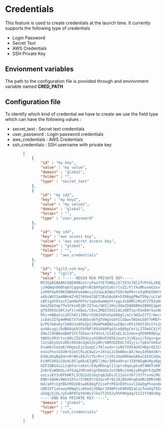 # Credentials

This feature is used to create credentials at the launch time. It currently supports the following type of credentials 

- Login Password
- Secret Text
- AWS Credentials
- SSH Private Key

## Envionment variables
The path to the configuration file is provided through and environment variable named **CRED_PATH**

## Configuration file
To identify which kind of credential we have to create we use the field type which can have the following values :

- secret_text : Secret text credentials
- user_password : Login password credentials
- aws_credentials : AWS Credentials
- ssh_credentials : SSH username with private key

```json
        [
            {
                "id" : "my key",
                "value" : "my value",
                "domain" : "global",
                "folder" : "",
                "type" : "secret_text"
            },
            {
                "id": "my id2",
                "key" : "my key2",
                "value" : "my value2",
                "domain" : "global",
                "folder" : "",
                "type" : "user_password"
            },
            {
                "id": "my id3",
                "key" : "aws access key",
                "value" : "aws secret access key",
                "domain" : "global",
                "folder" : "",
                "type" : "aws_credentials"
            },
            {
                "id": "lgil3-ssh-key",
                "key" : "lgil3",
                "value" : "-----BEGIN RSA PRIVATE KEY-----
                MIIEpAIBAAKCAQEA9NinCryFwo7tE7hWQsi573V3x7Ql2fnPnSLx8QJMy7/ZnYi/
                jzHQWqh9O0hq6fCgqegBYvKC0XPgXV1oblrlvZI/FlYXuMhxxmG3xvTdexD53++T
                zzR0P4pRYRKtN06mFem4Nniy3zSwLWJWevTSOrAmP8+roIqHhb5bHr0pBxbWBF+Z
                xkbiWUt2wmNWnAZ+8It6XmzCQETJBsGAubK+hIMAqqPNwTO9p/uLtabW00cP3ZQB
                sBFsgdY9JzcF2aH4kPHfGr1q4e8wmWyht+ygL4s6RM1cMidY2TB3aHoUUKXxW+m9
                GmaZ6pVap7Tw1FmimDjBr2ITwo/GH3j1HxjddwIDAQABAoIBAQCqgeG56VVhCvVw
                gTOZKH3Lk0tJyFt/s6bwL/C6vLZMQZtDSILWLoOBTsp/KUxDA+5uxAGLLYUKZZ6+
                hhj+mNBatui2HlhAt138H/rCU62VUVohp46Qgl/eC+3mIwJ7fIrOwccmL+Go7OEv
                icbds3ZfpmHMmEtV7oK4EbsU6fgTVWgVobFGIoDwvTKGmL6OY7HMEFvx9OK2jpbE
                b/PG7mAsKyf3A0UJx0hGZpIJ9UmPkWdW2au5BprvRfsYOSf3hctYx2ANaQnJqMv1
                qsHAcugi/DdB60qk9lFbfNP7d9iKA0Pgd3ieQdbpCeriL2TOmGCXjY596YLQLuXx
                SRmJl9hBAoGBAP1FCTO5kerkfVVvt/214ZsEL3iInUn+qPD9PR0Dsp142JUu5oCu
                tWUSxSR3rtscbKLIIU3Odoju5G0DnP385k2zwtc3jVKzuj/SVgs+gwvL1rgh0Vn6
                l2zuQ2yUikzDEs9O18nZgGvZxy0V/4AMJQ2EULfdIyji//q63rUmIwShAoGBAPd8
                XrwHbJtm1mE/OHgeiEjz3oopC/7Klxud++jxNITO9IAUXCHHpc6E1Cv+jH8CsLjR
                exoiPnocG5U9rXiktChLaCOwIz+JXtaL2cUkWDocAX/XeyIdh6m38ro4skNQ6ASq
                b3HLOGqBgGUn+RrWXiEAJltTk/R+rjlSYL1Ha5MXAoGAKuCAIVCeQmzyRv+F357m
                Fc9MlhRSxI8nXL0SlpHksEIgMIljHo/1R6o40+arJI8YWSqWcMyuRppi8420C0/A
                UZFIQBU4iLLCqkFarcaket/EdyHKhnglIJzprz0qeLphudT4NUTsN9YDoT9jJPNp
                ZnNrEuWOKULc4T63q2VMcmECgYEAmQx3xY5N0vjQ4Qjo0hgHrh3qZMSnn2UH99NG
                ozLviKY3vDFbHKTL3CB22dIsbqtqQJGDsJC21Gsnf67J5Y7tvvGLMG7QDY3VcZbB
                ENK+IQmKv9WxV1Ktv/57BEDltQ2GvsPr8ZJ8jBkUHvqOadNiGMRv9BCGsi/ZbKeO
                Hd/aHfcCgYBGYROzb8sw8E88qP2isePrPEGnEbYxxvl24aOgPhnenbWT05duAZL9
                uDRIXT1anvwy00WqXii65edj30QwrJ89APCo69RXB2aCazfwUXqT5Eo15p/RY72s
                uGdgjhjbL/yGo8PAfpY4nBszlGe7T2h52yhhPAHg4q/kI21Y1N0vBg==
                -----END RSA PRIVATE KEY-----",
                "domain" : "global",
                "folder" : "",
                "type" : "ssh_credentials"
            }
        ]
```